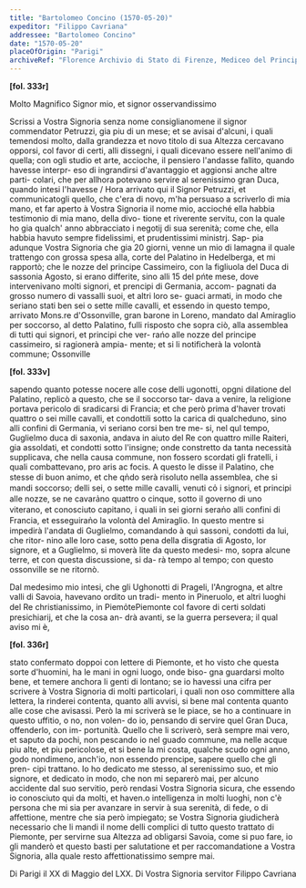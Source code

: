 ```yaml
---
title: "Bartolomeo Concino (1570-05-20)"
expeditor: "Filippo Cavriana"
addressee: "Bartolomeo Concino"
date: "1570-05-20"
placeOfOrigin: "Parigi"
archiveRef: "Florence Archivio di Stato di Firenze, Mediceo del Principato, 549, fols. 333r-336r"
---
```



**[fol. 333r]**

Molto Magnifico Signor  mio, et signor osservandissimo 

 Scrissi a Vostra Signoria  senza nome consiglianomene il signor commendator Petruzzi, gia piu di un mese; et se avisai d'alcuni, i quali  temendosi molto, dalla grandezza et novo titolo di sua Altezza  cercavano opporsi, col favor di certi, alli dissegni, i quali  dicevano essere nell'animo di quella; con ogli studio et arte,  accioche, il pensiero l'andasse fallito, quando havesse interpr-
eso di ingrandirsi d'avantaggio et aggionsi anche altre parti-
colari, che per allhora potevano servire al serenissimo  gran Duca, quando  intesi l'havesse / Hora arrivato qui il Signor  Petruzzi, et communicatogli  quello, che c'era di novo, m'ha  persuaso a scriverlo di mia mano, et far aperto à Vostra Signoria  il nome  mio, accioché ella habbia testimonio di mia mano, della divo-
tione et riverente servitu, con  la quale ho gia qualch' anno  abbracciato i negotij di sua serenità; come che, ella habbia  havuto sempre fidelissimi, et prudentissimi ministrj. Sap-
pia adunque Vostra Signoria  che gia 20 giorni, venne un mio di lamagna il quale trattengo con  grossa spesa alla, corte del Palatino in Hedelberga, et mi rapportò; che le nozze del  principe Cassimeiro, con  la figliuola del Duca di sassonia Agosto, si erano differite, sino alli 15 del pńte mese, dove  intervenivano molti signori, et prencipi di Germania, accom-
pagnati da grosso numero di vassalli suoi, et altri loro se-
guaci armati, in modo che seriano stati ben sei o sette  mille cavalli, et essendo in questo tempo, arrivato Mons.re d'Ossonville, gran barone in Loreno, mandato dal Amiraglio per   soccorso, al detto Palatino, fulli risposto che  sopra ciò, alla assemblea di tutti qui signori, et principi che ver-
rańo alle nozze del principe cassimeiro, si ragionerà ampia-
mente; et si li notificherà la volontà commune; Ossonville


**[fol. 333v]**

 sapendo quanto potesse nocere alle cose delli ugonotti, opgni  dilatione del Palatino, replicò a questo, che se il soccorso tar-
dava a venire, la religione portava pericolo di sradicarsi  di Francia; et che però prima d'haver trovati quattro o sei  mille cavalli, et condottili sotto la carica di qualcheduno,  sino alli confini di Germania, vi seriano corsi ben tre me-
si, nel qul tempo, Guglielmo duca di saxonia, andava  in aiuto del Re con quattro mille Raiteri, gia assoldati,  et condotti sotto l'insigne; onde constretto da tanta necessità  supplicava, che nella causa commune, non  fossero scordati gli  fratelli, i quali combattevano, pro aris ac focis. A questo  le disse il Palatino, che stesse di buon animo, et che qn̍do  serà risoluto nella assemblea, che si mandi soccorso; delli  sei, o sette mille cavalli, venuti co̍ i signori, et principi alle  nozze, se ne cavara̍no quattro o cinque, sotto il governo di  uno viterano, et conosciuto capitano, i quali in sei giorni  seran̍o alli confini di Francia, et esseguiran̍o la volontà del  Amiraglio. In questo mentre si impedirà l'andata di Guglielmo, comandando à quì sassoni, condotti da lui, che ritor-
nino alle loro case, sotto pena della disgratia di Agosto,  lor signore, et a Guglielmo, si moverà lite da questo medesi-
mo, sopra alcune terre, et con questa discussione, si da-
rà tempo al tempo; con questo ossonville se ne ritornò.

 Dal medesimo mio intesi, che gli Ughonotti di Prageli, l'Angrogna, et altre valli di Savoia, havevano ordito un tradi-
mento in Pineruolo, et altri luoghi del Re christianissimo, in Piemo̍tePiemonte col favore di certi soldati presichiarij, et che la cosa an-
drà avanti, se la guerra persevera; il qual aviso mi è,


**[fol. 336r]**

 stato confermato doppoi con  lettere di Piemonte, et ho visto che  questa sorte d'huomini, ha le mani in ogni luogo, onde biso-
gna guardarsi molto bene, et temere anchora li genti di  lontano; se io havessi una cifra per scrivere à Vostra Signoria  di  molti particolari, i quali non  oso committere alla lettera,  la rinderei contenta, quanto alli avvisi, si bene mal contenta  quanto alle cose che avisassi. Però la mi scriverà se le  piace, se ho a continuare in questo uffitio, o no, non volen-
do io, pensando di servire quel Gran Duca, offenderlo, con  im-
portunità. Quello che li scriverò, serà sempre mai vero,  et saputo da pochi, non pescando io nel guado commune,  ma nelle acque piu alte, et piu pericolose, et si bene  la mi costa, qualche scudo ogni anno, godo nondimeno,  anch'io, non  essendo prencipe, sapere quello che gli pren-
cipi trattano. Io ho dedicato me stesso, al serenissimo  suo, et mio signore, et dedicato in modo, che non  mi separerò  mai, per alcuno accidente dal suo servitio, però rendasi  Vostra Signoria  sicura, che essendo io conosciuto qui da molti, et haven.o  intelligenza in molti luoghi, non  c'è persona che mi sia  per avanzare in servir à sua serenità, di fede, o di  affettione, mentre che sia però impiegato; se Vostra Signoria  giudicherà  necessario che li mandi il nome delli complici di tutto questo  trattato di Piemonte, per servirne sua Altezza  ad obligarsi  Savoia, come si puo fare, io gli manderò et questo basti  per salutatione et per raccomandatione  a Vostra Signoria, alla quale resto  affettionatissimo  sempre mai.

Di Parigi il XX di Maggio  del LXX. Di Vostra Signoria  servitor
           Filippo Cavriana

